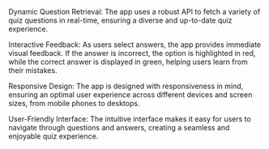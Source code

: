 Dynamic Question Retrieval: The app uses a robust API to fetch a variety of quiz questions in real-time, ensuring a diverse and up-to-date quiz experience.

Interactive Feedback: As users select answers, the app provides immediate visual feedback. If the answer is incorrect, the option is highlighted in red, while the correct answer is displayed in green, helping users learn from their mistakes.

Responsive Design: The app is designed with responsiveness in mind, ensuring an optimal user experience across different devices and screen sizes, from mobile phones to desktops.

User-Friendly Interface: The intuitive interface makes it easy for users to navigate through questions and answers, creating a seamless and enjoyable quiz experience.
